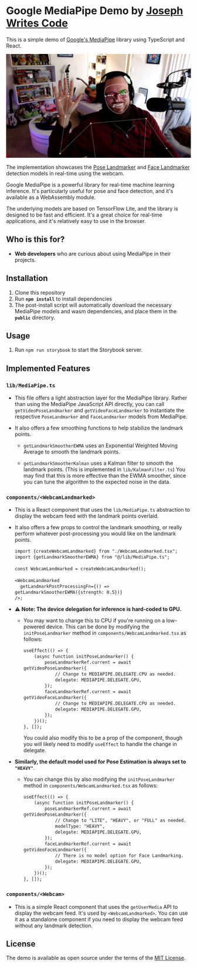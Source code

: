# Google MediaPipe Demo by [Joseph Writes Code](https://josephwritescode.substack.com)

This is a simple demo of [Google's MediaPipe](https://developers.google.com/mediapipe) library using TypeScript and React.

![Screenshot](./demo-screenshot.png)

The implementation showcases the [Pose Landmarker](https://developers.google.com/mediapipe/solutions/vision/pose_landmarker) and [Face Landmarker](https://developers.google.com/mediapipe/solutions/vision/face_landmarker) detection models in real-time using the webcam.

Google MediaPipe is a powerful library for real-time machine learning inference. It's particularly useful for pose and face detection, and it's available as a WebAssembly module.

The underlying models are based on TensorFlow Lite, and the library is designed to be fast and efficient. It's a great choice for real-time applications, and it's relatively easy to use in the browser.

## Who is this for?

- **Web developers** who are curious about using MediaPipe in their projects.

## Installation

1. Clone this repository
2. Run **`npm install`** to install dependencies
3. The post-install script will automatically download the necessary MediaPipe models and wasm dependencies, and place them in the **`public`** directory.

## Usage

1. Run `npm run storybook` to start the Storybook server.

## Implemented Features

### `lib/MediaPipe.ts`

- This file offers a light abstraction layer for the MediaPipe library. Rather than using the MediaPipe JavaScript API directly, you can call `getVideoPoseLandmarker` and `getVideoFaceLandmarker` to instantiate the respective `PoseLandmarker` and `FaceLandmarker` models from MediaPipe.

- It also offers a few smoothing functions to help stabilize the landmark points.

  - `getLandmarkSmootherEWMA` uses an Exponential Weighted Moving Average to smooth the landmark points.

  - `getLandmarkSmootherKalman` uses a Kalman filter to smooth the landmark points. (This is implemented in `lib/KalmanFilter.ts`) You may find that this is more effective than the EWMA smoother, since you can tune the algorithm to the expected noise in the data.

### `components/<WebcamLandmarked>`

- This is a React component that uses the `lib/MediaPipe.ts` abstraction to display the webcam feed with the landmark points overlaid.

- It also offers a few props to control the landmark smoothing, or really perform whatever post-processing you would like on the landmark points.

  ```tsx
  import {createWebcamLandmarked} from "./WebcamLandmarked.tsx";
  import {getLandmarkSmootherEWMA} from "@/lib/MediaPipe.ts";

  const WebcamLandmarked = createWebcamLandmarked();

  <WebcamLandmarked
  	getLandmarkPostProcessingFn={() => getLandmarkSmootherEWMA({strength: 0.5})}
  />;
  ```

- :warning: **Note: The device delegation for inference is hard-coded to GPU.**

  - You may want to change this to CPU if you're running on a low-powered device. This can be done by modifying the `initPoseLandmarker` method in `components/WebcamLandmarked.tsx` as follows:

    ```tsx
    useEffect(() => {
    	(async function initPoseLandmarker() {
    		poseLandmarkerRef.current = await getVideoPoseLandmarker({
    			// Change to MEDIAPIPE.DELEGATE.CPU as needed.
    			delegate: MEDIAPIPE.DELEGATE.GPU,
    		});
    		faceLandmarkerRef.current = await getVideoFaceLandmarker({
    			// Change to MEDIAPIPE.DELEGATE.CPU as needed.
    			delegate: MEDIAPIPE.DELEGATE.GPU,
    		});
    	})();
    }, []);
    ```

    You could also modify this to be a prop of the component, though you will likely need to modify `useEffect` to handle the change in delegate.

- **Similarly, the default model used for Pose Estimation is always set to `"HEAVY"`**.

  - You can change this by also modifying the `initPoseLandmarker` method in `components/WebcamLandmarked.tsx` as follows:

    ```tsx
    useEffect(() => {
    	(async function initPoseLandmarker() {
    		poseLandmarkerRef.current = await getVideoPoseLandmarker({
    			// Change to "LITE", "HEAVY", or "FULL" as needed.
    			modelType: "HEAVY",
    			delegate: MEDIAPIPE.DELEGATE.GPU,
    		});
    		faceLandmarkerRef.current = await getVideoFaceLandmarker({
    			// There is no model option for Face Landmarking.
    			delegate: MEDIAPIPE.DELEGATE.GPU,
    		});
    	})();
    }, []);
    ```

### `components/<Webcam>`

- This is a simple React component that uses the `getUserMedia` API to display the webcam feed. It's used by `<WebcamLandmarked>`. You can use it as a standalone component if you need to display the webcam feed without any landmark detection.

## License

The demo is available as open source under the terms of the [MIT License](https://opensource.org/licenses/MIT).
